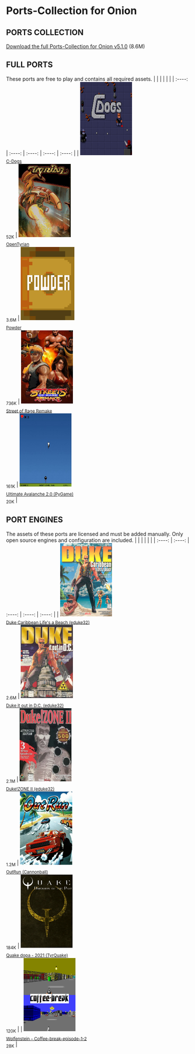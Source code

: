 

# Ports-Collection for Onion
## PORTS COLLECTION
[Download the full Ports-Collection for Onion v5.1.0](https://github.com/schmurtzm/test-repo/releases/latest/download/-Onion-Ports-Collection_v5.1.0.7z) (8.6M)
## FULL PORTS
These ports are free to play and contains all required assets.
|        |        |        |        |        |
| :----: | :----: | :----: | :----: | :----: |
| <a href="https://github.com/schmurtzm/test-repo/releases/latest/download/C-Dogs.7z"><img src="C-Dogs//Roms/PORTS/Imgs/C-Dogs.png" alt="C-Dogs" height="200" /></a><br><sub>[C-Dogs](https://github.com/schmurtzm/test-repo/releases/latest/download/C-Dogs.7z)<br>52K</sub> | <a href="https://github.com/schmurtzm/test-repo/releases/latest/download/OpenTyrian.7z"><img src="OpenTyrian//Roms/PORTS/Imgs/OpenTyrian.png" alt="OpenTyrian" height="200" /></a><br><sub>[OpenTyrian](https://github.com/schmurtzm/test-repo/releases/latest/download/OpenTyrian.7z)<br>3.6M</sub> | <a href="https://github.com/schmurtzm/test-repo/releases/latest/download/Powder.7z"><img src="Powder//Roms/PORTS/Imgs/Powder.png" alt="Powder" height="200" /></a><br><sub>[Powder](https://github.com/schmurtzm/test-repo/releases/latest/download/Powder.7z)<br>736K</sub> | <a href="https://github.com/schmurtzm/test-repo/releases/latest/download/Street.of.Rage.Remake.7z"><img src="Street of Rage Remake//Roms/PORTS/Imgs/Street of Rage Remake.png" alt="Street of Rage Remake" height="200" /></a><br><sub>[Street of Rage Remake](https://github.com/schmurtzm/test-repo/releases/latest/download/Street.of.Rage.Remake.7z)<br>161K</sub> | <a href="https://github.com/schmurtzm/test-repo/releases/latest/download/Ultimate.Avalanche.2.0.PyGame.7z"><img src="Ultimate Avalanche 2.0 (PyGame)//Roms/PORTS/Imgs/Ultimate Avalanche 2.0 (PyGame).png" alt="Ultimate Avalanche 2.0 (PyGame)" height="200" /></a><br><sub>[Ultimate Avalanche 2.0 (PyGame)](https://github.com/schmurtzm/test-repo/releases/latest/download/Ultimate.Avalanche.2.0.PyGame.7z)<br>20K</sub> | 


## PORT ENGINES
The assets of these ports are licensed and must be added manually. Only open source engines and configuration are included.
|        |        |        |        |        |
| :----: | :----: | :----: | :----: | :----: |
| <a href="https://github.com/schmurtzm/test-repo/releases/latest/download/Duke.Caribbean.Life.s.a.Beach.eduke32.7z"><img src="Duke Caribbean Life's a Beach (eduke32)//Roms/PORTS/Imgs/Duke Caribbean Life's a Beach (eduke32).png" alt="Duke Caribbean Life's a Beach (eduke32)" height="200" /></a><br><sub>[Duke Caribbean Life's a Beach (eduke32)](https://github.com/schmurtzm/test-repo/releases/latest/download/Duke.Caribbean.Life.s.a.Beach.eduke32.7z)<br>2.6M</sub> | <a href="https://github.com/schmurtzm/test-repo/releases/latest/download/Duke.it.out.in.D.C.eduke32.7z"><img src="Duke it out in D.C. (eduke32)//Roms/PORTS/Imgs/Duke it out in D.C. (eduke32).png" alt="Duke it out in D.C. (eduke32)" height="200" /></a><br><sub>[Duke it out in D.C. (eduke32)](https://github.com/schmurtzm/test-repo/releases/latest/download/Duke.it.out.in.D.C.eduke32.7z)<br>2.1M</sub> | <a href="https://github.com/schmurtzm/test-repo/releases/latest/download/Duke.ZONE.II.eduke32.7z"><img src="Duke!ZONE II (eduke32)//Roms/PORTS/Imgs/Duke!ZONE II (eduke32).png" alt="Duke!ZONE II (eduke32)" height="200" /></a><br><sub>[Duke!ZONE II (eduke32)](https://github.com/schmurtzm/test-repo/releases/latest/download/Duke.ZONE.II.eduke32.7z)<br>1.2M</sub> | <a href="https://github.com/schmurtzm/test-repo/releases/latest/download/OutRun.Cannonball.7z"><img src="OutRun (Cannonball)//Roms/PORTS/Imgs/OutRun (Cannonball).png" alt="OutRun (Cannonball)" height="200" /></a><br><sub>[OutRun (Cannonball)](https://github.com/schmurtzm/test-repo/releases/latest/download/OutRun.Cannonball.7z)<br>184K</sub> | <a href="https://github.com/schmurtzm/test-repo/releases/latest/download/Quake.dopa.-.2021.TyrQuake.7z"><img src="Quake dopa - 2021 (TyrQuake)//Roms/PORTS/Imgs/2021 Quake dopa.png" alt="Quake dopa - 2021 (TyrQuake)" height="200" /></a><br><sub>[Quake dopa - 2021 (TyrQuake)](https://github.com/schmurtzm/test-repo/releases/latest/download/Quake.dopa.-.2021.TyrQuake.7z)<br>120K</sub> | 
| <a href="https://github.com/schmurtzm/test-repo/releases/latest/download/Wolfenstein.-.Coffee-break-episode-1-2.7z"><img src="Wolfenstein - Coffee-break-episode-1-2//Roms/PORTS/Imgs/mod- Coffee-break-episode-1-2.png" alt="Wolfenstein - Coffee-break-episode-1-2" height="200" /></a><br><sub>[Wolfenstein - Coffee-break-episode-1-2](https://github.com/schmurtzm/test-repo/releases/latest/download/Wolfenstein.-.Coffee-break-episode-1-2.7z)<br>28K</sub> | 
